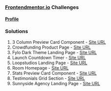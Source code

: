 ### [Frontendmentor.io](https://www.frontendmentor.io/challenges) Challenges

#### [Profile](https://www.frontendmentor.io/profile/luizsp7m)

### Solutions
01. 3 Column Preview Card Component - [Site URL](https://3-column-preview-card-component-zeta-plum.vercel.app/)
02. Crowdfunding Product Page - [Site URL](https://nifty-kalam-677ad1.netlify.app/)
03. Fylo Dark Theme Landing Page - [Site URL](https://fylo-dark-theme-landing-page-peach.vercel.app/)
04. Launch Countdown Timer - [Site URL](https://launch-countdown-timer-six-gamma.vercel.app/)
05. Loopstudios Landing Page - [Site URL](https://cranky-jepsen-e924b5.netlify.app/)
06. Room Homepage - [Site URL](https://reverent-wozniak-e4a508.netlify.app/)
07. Stats Preview Card Component - [Site URL](https://sleepy-khorana-57a258.netlify.app/)
08. Testimonials Grid Section - [Site URL](https://zen-leavitt-c9841e.netlify.app/)
09. Sunnyside Agency Landing Page - [Site URL](https://happy-visvesvaraya-d3a6f5.netlify.app/)
